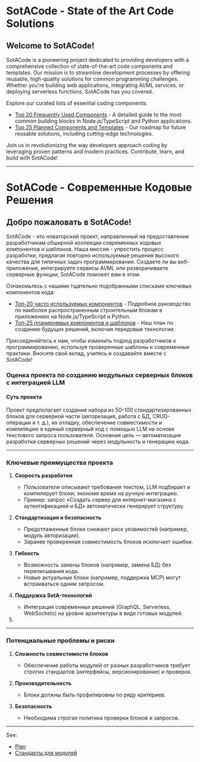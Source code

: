 # SotACode - State of the Art Code Solutions

## Welcome to SotACode!

SotACode is a pioneering project dedicated to providing developers with a comprehensive collection of state-of-the-art code components and templates. Our mission is to streamline development processes by offering reusable, high-quality solutions for common programming challenges. Whether you're building web applications, integrating AI/ML services, or deploying serverless functions, SotACode has you covered.

Explore our curated lists of essential coding components:
- [Top 20 Frequently Used Components](top-20.md) - A detailed guide to the most common building blocks in Node.js/TypeScript and Python applications.
- [Top 25 Planned Components and Templates](top-25-list.md) - Our roadmap for future reusable solutions, including cutting-edge technologies.

Join us in revolutionizing the way developers approach coding by leveraging proven patterns and modern practices. Contribute, learn, and build with SotACode!

---

# SotACode - Современные Кодовые Решения

## Добро пожаловать в SotACode!

SotACode - это новаторский проект, направленный на предоставление разработчикам обширной коллекции современных кодовых компонентов и шаблонов. Наша миссия - упростить процесс разработки, предлагая повторно используемые решения высокого качества для типичных задач программирования. Создаете ли вы веб-приложения, интегрируете сервисы AI/ML или разворачиваете серверные функции, SotACode поможет вам в этом.

Ознакомьтесь с нашими тщательно подобранными списками ключевых компонентов кода:
- [Топ-20 часто используемых компонентов](top-20.md) - Подробное руководство по наиболее распространенным строительным блокам в приложениях на Node.js/TypeScript и Python.
- [Топ-25 планируемых компонентов и шаблонов](top-25-list.md) - Наш план по созданию будущих решений, включая передовые технологии.

Присоединяйтесь к нам, чтобы изменить подход разработчиков к программированию, используя проверенные шаблоны и современные практики. Вносите свой вклад, учитесь и создавайте вместе с SotACode!

### Оценка проекта по созданию модульных серверных блоков с интеграцией LLM

#### **Суть проекта**  
Проект предполагает создание набора из 50–100 стандартизированных блоков для серверной части (авторизация, работа с БД, CRUD-операции и т. д.), их отладку, обеспечение совместимости и компиляцию в единый серверный код с помощью LLM на основе текстового запроса пользователя. Основная цель — автоматизация разработки серверных решений через модульность и генерацию кода.

---

### **Ключевые преимущества проекта** 

1. **Скорость разработки**  
   - Пользователи описывают требования текстом, LLM подбирает и компилирует блоки, экономя время на ручную интеграцию.  
   - Пример: запрос «Создать сервер для интернет-магазина с аутентификацией и БД» автоматически генерирует структуру.

2. **Стандартизация и безопасность**  
   - Предотлаженные блоки снижают риск уязвимостей (например, модуль авторизации).  
   - Заранее проверенная совместимость блоков исключает ошибки.

3. **Гибкость**  
   - Возможность замены блоков (например, замена БД) без переписывания кода.
   - Новые актуальные блоки (например, поддержка MCP) могут встраиваться одним запросом.

4. **Поддержка SotA-технологий**  
   - Интеграция современных решений (GraphQL, Serverless, WebSockets) на уровне архитектуры в виде готовых модулей.

5. 
---

### **Потенциальные проблемы и риски** 

1. **Сложность совместимости блоков**  
   - Обеспечение работы модулей от разных разработчиков требует строгих стандартов (интерфейсы, версионирование) и проверок.

2. **Производительность**  
   - Блоки должны быть профилировны по ряду критериев.

4. **Безопасность**  
   - Необходима строгая политика проверки блоков и запросов.

---

See: 

- [Plan](docs\plan.md)
- [Стандарты для модулей](docs\module_standards.md)

